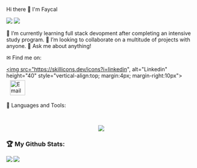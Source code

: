 Hi there 👋 I'm Faycal
<div>
<img src="https://visitor-badge.laobi.icu/badge?page_id=1Oulala.1Oulala"/> <span><img src="https://img.shields.io/github/followers/1Oulala?label=Followers&logo=Github"/></span>
</div>

🌱 I’m currently learning full stack devopment after completing an intensive study program.
👯 I’m looking to collaborate on a multitude of projects with anyone.
💬 Ask me about anything!

✉ Find me on:
<br />
<p align="left">
 <a href="www.linkedin.com/in/faycalkarasirwigema-swe/" target="_blank" rel="noopener noreferrer"> 
  
  <img src="https://skillicons.dev/icons?i=linkedin", alt="Linkedin" height="40" style="vertical-align:top; margin:4px; margin-right:10px">
 </a>
 <a href="mailto:rwigemafayk@gmail.com"> 
    <img src="https://cdn.jsdelivr.net/npm/simple-icons@v3/icons/gmail.svg" alt="Email" height="40" style="vertical-align:top; margin: 4px; margin-left: 10px">
 </a>
</p>

🧰 Languages and Tools:
<br />


<br />
<p align="center">
  <a href="https://skillicons.dev">
    <img src="https://skillicons.dev/icons?i=git,react,js,css,express,html,jquery,mongodb,mysql,Supabase,nodejs,postman,vscode," />
  </a>
</p>



<h3>🏆 My Github Stats:</h3>

<div>
<a href="https://github-readme-stats.vercel.app/api?username=1Oulala&theme=tokyonight">
  <img  align="left" src="https://github-readme-stats.vercel.app/api?username=kssampson&count_private=true&show_icons=true&theme=tokyonight" />
</a>
<a href="https://github-readme-stats.vercel.app/api/top-langs/?username=1Oualal&hide=php&theme=tokyonight">
  <img align="left" src="https://github-readme-stats.vercel.app/api/top-langs/?username=1Oulala&hide=php&theme=tokyonight" />
</a>
</div>
